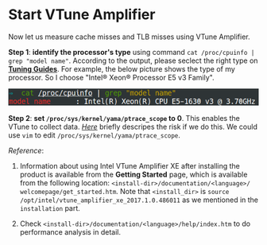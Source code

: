# Start VTune Amplifier

Now let us measure cache misses and TLB misses using VTune Amplifier.

**Step 1**: **identify the processor's type** using command `cat
/proc/cpuinfo | grep "model name"`. According to the output, please seclect the
right type on [**Tuning
Guides**](https://software.intel.com/en-us/articles/processor-specific-performance-analysis-papers).
For example, the below picture shows the type of my processor. So I choose
"Intel® Xeon® Processor E5 v3 Family".

![img43](img/img43.png)

**Step 2**: **set `/proc/sys/kernel/yama/ptrace_scope` to 0**. This enables the
VTune to collect data.
[*Here*](ihttp://askubuntu.com/questions/146160/what-is-the-ptrace-scope-workaround-for-wine-programs-and-are-there-any-risks)
briefly descripes the risk if we do this. We could use `vim` to edit `/proc/sys/kernel/yama/ptrace_scope`. 

*Reference*:
1. Information about using Intel VTune Amplifier XE after installing the
product is available from the **Getting
Started** page, which is available from the following location: `<install-dir>/documentation/<language>/
welcomepage/get_started.htm`. Note that `<install_dir>` is `source
/opt/intel/vtune_amplifier_xe_2017.1.0.486011` as we mentioned in the
`installation` part.

2. Check `<install-dir>/documentation/<language>/help/index.htm` to do
   performance analysis in detail.
